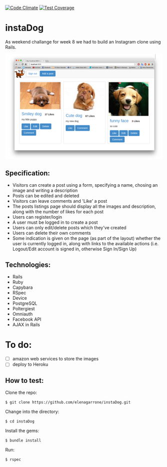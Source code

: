 [![Code Climate](https://codeclimate.com/github/elenagarrone/instaDog/badges/gpa.svg)](https://codeclimate.com/github/elenagarrone/instaDog)
[![Test Coverage](https://codeclimate.com/github/elenagarrone/instaDog/badges/coverage.svg)](https://codeclimate.com/github/elenagarrone/instaDog)

instaDog
========
As weekend challange for week 8 we had to build an Instagram clone using Rails.

<img src='public/images/screenshot2.png'>

Specification:
-------------
- Visitors can create a post using a form, specifying a name, chosing an image and writing a description
- Posts can be edited and deleted
- Visitors can leave comments and 'Like' a post
- The posts listings page should display all the images and description, along with the number of likes for each post
- Users can register/login
- A user must be logged in to create a post
- Users can only edit/delete posts which they've created
- Users can delete their own comments
- Some indication is given on the page (as part of the layout) whether the user is currently logged in, along with links to the available actions (i.e. Logout/Edit account is signed in, otherwise Sign In/Sign Up)

Technologies:
-------------
- Rails
- Ruby
- Capybara
- RSpec
- Device
- PostgreSQL
- Poltergiest
- Omniauth
- Facebook API
- AJAX in Rails

To do:
======
- [ ] amazon web services to store the images
- [ ] deploy to Heroku

How to test:
------------
Clone the repo:
```shell
$ git clone https://github.com/elenagarrone/instaDog.git
```
Change into the directory:
```shell
$ cd instaDog
```
Install the gems:
```shell
$ bundle install
```
Run:
```shell
$ rspec
```
